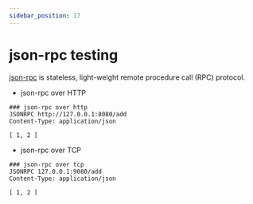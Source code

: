 ```yaml
---
sidebar_position: 17
---
```


# json-rpc testing

[json-rpc](https://www.jsonrpc.org/specification) is stateless, light-weight remote procedure call (RPC) protocol.

* json-rpc over HTTP

```
### json-rpc over http
JSONRPC http://127.0.0.1:8080/add
Content-Type: application/json

[ 1, 2 ]
```

* json-rpc over TCP

```
### json-rpc over tcp
JSONRPC 127.0.0.1:9080/add
Content-Type: application/json

[ 1, 2 ]
```
